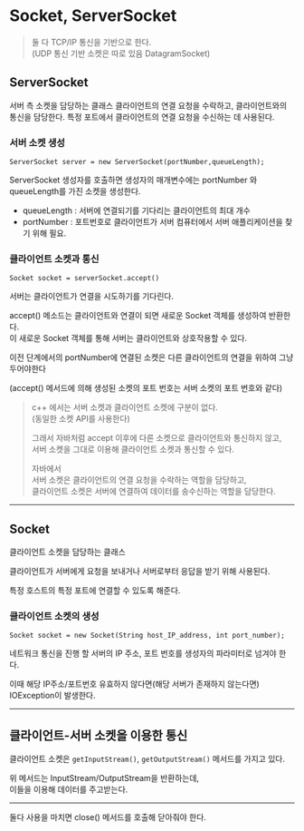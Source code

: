 # Socket, ServerSocket

> 둘 다 TCP/IP 통신을 기반으로 한다.  
> (UDP 통신 기반 소켓은 따로 있음 DatagramSocket)

## ServerSocket

서버 측 소켓을 담당하는 클래스
클라이언트의 연결 요청을 수락하고, 클라이언트와의 통신을 담당한다.
특정 포트에서 클라이언트의 연결 요청을 수신하는 데 사용된다.

### 서버 소켓 생성

```ServerSocket server = new ServerSocket(portNumber,queueLength);```

ServerSocket 생성자를 호출하면 생성자의 매개변수에는 portNumber 와 queueLength를 가진 소켓을 생성한다.  
- queueLength : 서버에 연결되기를 기다리는 클라이언트의 최대 개수  
- portNumber : 포트번호로 클라이언트가 서버 컴퓨터에서 서버 애플리케이션을 찾기 위해 필요.  

### 클라이언트 소켓과 통신

```Socket socket = serverSocket.accept()```

서버는 클라이언트가 연결을 시도하기를 기다린다.  

accept() 메소드는 클라이언트와 연결이 되면 새로운 Socket 객체를 생성하여 반환한다.  
이 새로운 Socket 객체를 통해 서버는 클라이언트와 상호작용할 수 있다.

이전 단계에서의 portNumber에 연결된 소켓은 다른 클라이언트의 연결을 위하여 그냥 두어야한다

(accept() 메서드에 의해 생성된 소켓의 포트 번호는 서버 소켓의 포트 번호와 같다)

> c++ 에서는 서버 소켓과 클라이언트 소켓에 구분이 없다.  
> (동일한 소켓 API를 사용한다)
> 
> 그래서 자바처럼 accept 이후에 다른 소켓으로 클라이언트와 통신하지 않고,  
> 서버 소켓을 그대로 이용해 클라이언트 소켓과 통신할 수 있다.
> 
> 자바에서  
> 서버 소켓은 클라이언트의 연결 요청을 수락하는 역할을 담당하고,  
> 클라이언트 소켓은 서버에 연결하여 데이터를 송수신하는 역할을 담당한다.

---

## Socket

클라이언트 소켓을 담당하는 클래스

클라이언트가 서버에게 요청을 보내거나 서버로부터 응답을 받기 위해 사용된다.

특정 호스트의 특정 포트에 연결할 수 있도록 해준다.

### 클라이언트 소켓의 생성

```Socket socket = new Socket(String host_IP_address, int port_number);```

네트워크 통신을 진행 할 서버의 IP 주소, 포트 번호를 생성자의 파라미터로 넘겨야 한다.

이때 해당 IP주소/포트번호 유효하지 않다면(해당 서버가 존재하지 않는다면)  
IOException이 발생한다.

---

## 클라이언트-서버 소켓을 이용한 통신

클라이언트 소켓은 `getInputStream()`, `getOutputStream()` 메서드를 가지고 있다.

위 메서드는 InputStream/OutputStream을 반환하는데,  
이들을 이용해 데이터를 주고받는다.

---

둘다 사용을 마치면 close() 메서드를 호출해 닫아줘야 한다.